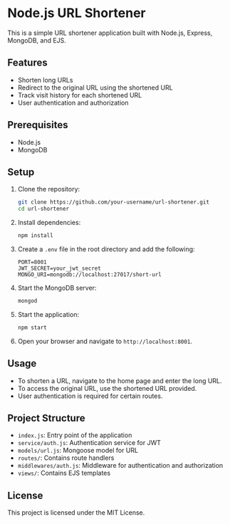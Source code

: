 # Node.js URL Shortener

This is a simple URL shortener application built with Node.js, Express, MongoDB, and EJS.

## Features

- Shorten long URLs
- Redirect to the original URL using the shortened URL
- Track visit history for each shortened URL
- User authentication and authorization

## Prerequisites

- Node.js
- MongoDB

## Setup

1. Clone the repository:
   ```sh
   git clone https://github.com/your-username/url-shortener.git
   cd url-shortener
   ```

2. Install dependencies:
   ```sh
   npm install
   ```

3. Create a `.env` file in the root directory and add the following:
   ```env
   PORT=8001
   JWT_SECRET=your_jwt_secret
   MONGO_URI=mongodb://localhost:27017/short-url
   ```

4. Start the MongoDB server:
   ```sh
   mongod
   ```

5. Start the application:
   ```sh
   npm start
   ```

6. Open your browser and navigate to `http://localhost:8001`.

## Usage

- To shorten a URL, navigate to the home page and enter the long URL.
- To access the original URL, use the shortened URL provided.
- User authentication is required for certain routes.

## Project Structure

- `index.js`: Entry point of the application
- `service/auth.js`: Authentication service for JWT
- `models/url.js`: Mongoose model for URL
- `routes/`: Contains route handlers
- `middlewares/auth.js`: Middleware for authentication and authorization
- `views/`: Contains EJS templates

## License

This project is licensed under the MIT License.
